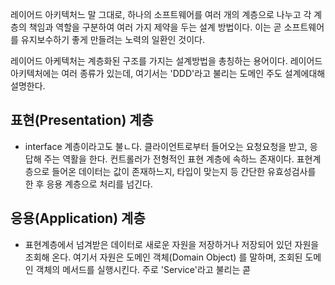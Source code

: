 
레이어드 아키텍처느 말 그대로, 하나의 소프트웨어를 여러 개의 계층으로 나누고 각 계층의 책임과 역할을 구분하여 여러 가지 제약을 두는 설계 방법이다. 이는 곧 소프트웨어를 유지보수하기 좋게 만들려는 노력의 일환인 것이다. 

레이어드 아케텍처는 계층화된 구조를 가지는 설계방법을 총칭하는 용어이다. 레이어드 아키텍처에는 여러 종류가 있는데, 여기서는 'DDD'라고 불리는 도메인 주도 설계에대해 설명한다.


## 표현(Presentation) 계층 
- interface 계층이라고도 불ㄴ다. 클라이언트로부터 들어오는 요청요청을 받고, 응답해 주는 역활을 한다. 컨트롤러가 전형적인 표현 계층에 속하느 존재이다. 표현계층으로 들어온 데이터는 값이 존재하느지, 타입이 맞는지 등 간단한 유효성검사를 한 후 응용 계층으로 처리를 넘긴다. 
## 응용(Application) 계층 
- 표현계층에서 넘겨받은 데이터로 새로운 자원을 저장하거나 저장되어 있던 자원을 조회해 온다. 여기서 자원은 도메인 객체(Domain Object) 를 말하며, 조회된 도메인 객체의 메서드를 실행시킨다. 주로 'Service'라고 불리는 콛
